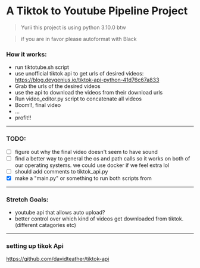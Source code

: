 # A Tiktok to Youtube Pipeline Project
>Yurii this project is using python 3.10.0 btw

>if you are in favor please autoformat with Black

### How it works:
- run tiktotube.sh script
- use unofficial tiktok api to get urls of desired videos: https://blog.devgenius.io/tiktok-api-python-41d76c67a833
- Grab the urls of the desired videos
- use the api to download the videos from their download urls
- Run video_editor.py script to concatenate all videos
- Boom!!, final video
- ...
- profit!!

---

### TODO:

- [ ] figure out why the final video doesn't seem to have sound
- [ ] find a better way to general the os and path calls so it works on both of our operating systems. we could use docker if we feel extra lol
- [ ] should add comments to tiktok_api.py
- [x] make a "main.py" or something to run both scripts from

---

### Stretch Goals:
- youtube api that allows auto upload?
- better control over which kind of videos get downloaded from tiktok.(different catagories etc)

---
### setting up tikok Api
https://github.com/davidteather/tiktok-api
